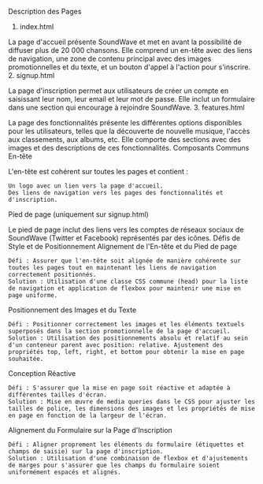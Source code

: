 Description des Pages
1. index.html

La page d'accueil présente SoundWave et met en avant la possibilité de diffuser plus de 20 000 chansons. Elle comprend un en-tête avec des liens de navigation, une zone de contenu principal avec des images promotionnelles et du texte, et un bouton d'appel à l'action pour s'inscrire.
2. signup.html

La page d'inscription permet aux utilisateurs de créer un compte en saisissant leur nom, leur email et leur mot de passe. Elle inclut un formulaire dans une section qui encourage à rejoindre SoundWave.
3. features.html

La page des fonctionnalités présente les différentes options disponibles pour les utilisateurs, telles que la découverte de nouvelle musique, l'accès aux classements, aux albums, etc. Elle comporte des sections avec des images et des descriptions de ces fonctionnalités.
Composants Communs
En-tête

L'en-tête est cohérent sur toutes les pages et contient :

    Un logo avec un lien vers la page d'accueil.
    Des liens de navigation vers les pages des fonctionnalités et d'inscription.

Pied de page (uniquement sur signup.html)

Le pied de page inclut des liens vers les comptes de réseaux sociaux de SoundWave (Twitter et Facebook) représentés par des icônes.
Défis de Style et de Positionnement
Alignement de l'En-tête et du Pied de page

    Défi : Assurer que l'en-tête soit alignée de manière cohérente sur toutes les pages tout en maintenant les liens de navigation correctement positionnés.
    Solution : Utilisation d'une classe CSS commune (head) pour la liste de navigation et application de flexbox pour maintenir une mise en page uniforme.

Positionnement des Images et du Texte

    Défi : Positionner correctement les images et les éléments textuels superposés dans la section promotionnelle de la page d'accueil.
    Solution : Utilisation des positionnements absolu et relatif au sein d'un conteneur parent avec position: relative. Ajustement des propriétés top, left, right, et bottom pour obtenir la mise en page souhaitée.

Conception Réactive

    Défi : S'assurer que la mise en page soit réactive et adaptée à différentes tailles d'écran.
    Solution : Mise en œuvre de media queries dans le CSS pour ajuster les tailles de police, les dimensions des images et les propriétés de mise en page en fonction de la largeur de l'écran.

Alignement du Formulaire sur la Page d'Inscription

    Défi : Aligner proprement les éléments du formulaire (étiquettes et champs de saisie) sur la page d'inscription.
    Solution : Utilisation d'une combinaison de flexbox et d'ajustements de marges pour s'assurer que les champs du formulaire soient uniformément espacés et alignés.
